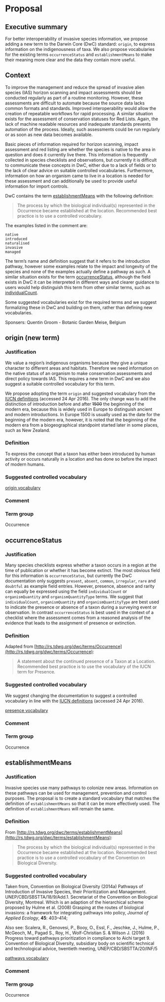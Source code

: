# Proposal

## Executive summary

For better interoperability of invasive species information, we propose adding a new term to the Darwin Core (DwC) standard: `origin`, to express information on the indigenousness of taxa. We also propose vocabularies for the existing terms `occurrenceStatus`  and `establishmentMeans` to make their meaning more clear and the data they contain more useful.

## Context

To improve the management and reduce the spread of invasive alien species (IAS) horizon scanning and impact assessments should be conducted regularly as part of a routine monitoring. However, these assessments are difficult to automate because the source data lacks common formats and standards. Improved interoperability would allow the creation of repeatable workflows for rapid processing. A similar situation exists for the assessment of conservation statuses for Red Lists. Again, the lack of machine readable resources and inadequate standards prevents automation of the process. Ideally, such assessments could be run regularly or as soon as new data becomes available.

Basic pieces of information required for horizon scanning, impact assessment and red listing are whether the species is native to the area in question and does it currently live there. This information is frequently collected in species checklists and observations, but currently it is difficult to communicate these concepts in DwC, either due to a lack of fields or to the lack of clear advice on suitable controlled vocabularies. Furthermore, information on how an organism came to live in a location is needed for these assessment and can additionally be used to provide useful information for import controls.

DwC contains the term [establishmentMeans](http://rs.tdwg.org/dwc/terms/index.htm#establishmentMeans) with the following definition:

> The process by which the biological individual(s) represented in the Occurrence became established at the location. Recommended best practice is to use a controlled vocabulary.

The examples listed in the comment are:

```
native
introduced
naturalised
invasive
managed
```

The term’s name and definition suggest that it refers to the introduction pathway, however some examples relate to the impact and longevity of the species and none of the examples actually define a pathway as such. A similar situation exists for the term [occurrenceStatus](http://rs.tdwg.org/dwc/terms/index.htm#occurrenceStatus), although the field exists in DwC it can be interpreted in different ways and clearer guidance to users would help distinguish this term from other similar terms, such as [individualCount](http://rs.tdwg.org/dwc/terms/index.htm#individualCount).

Some suggested vocabularies exist for the required terms and we suggest formalizing these in DwC and building on them, rather than defining new vocabularies.

Sponsers:
Quentin Groom - Botanic Garden Meise, Belgium

## origin (new term)

### Justification

We value a region’s indigenous organisms because they give a unique character to different areas and habitats. Therefore we need information on the native status of an organism to make conservation assessments and direct policy towards IAS. This requires a new term in DwC and we also suggest a suitable controlled vocabulary for this term.

We propose adopting the term `origin` and suggested vocabulary from the [IUCN definitions](http://www.iucnredlist.org/technical-documents/red-list-training/iucnspatialresources) (accessed 24 Apr 2016). The only change was to add the distinction of introduction before and after ~~1500~~ the beginning of the modern era, because this is widely used in Europe to distinguish ancient and modern introductions. In Europe 1500 is usually used as the date for the beginning of the modern era, however, it is noted that the beginning of the modern era from a biogeographical standpoint started later in some places, such as New Zealand.

### Definition

To express the concept that a taxon has either been introduced by human activity or occurs naturally in a location and has done so before the impact of modern humans.

### Suggested controlled vocabulary

[origin vocabulary](vocabulary/origin.tsv)

### Comment

### Term group

Occurrence
 
## occurrenceStatus

### Justification

Many species checklists express whether a taxon occurs in a region at the time of publication or whether it has become extinct. The most obvious field for this information is `occurrenceStatus`, but currently the DwC documentation only suggests `present`, `absent`, `common`, `irregular`, `rare` and `doubtful` as example field entries. However, presence, absence and rarity can equally be expressed using the field `individualCount` or `organismQuantity` and `organismQuantityType` terms. We suggest that `individualCount`, `organismQuantity` and `organismQuantityType` are best used to indicate the presence or absence of a taxon during a surveying event or observation. In contrast `occurrenceStatus` is best used in the context of a checklist where the assessment comes from a reasoned analysis of the evidence that leads to the assignment of presence or extinction. 

### Definition

Adapted from [http://rs.tdwg.org/dwc/terms/Occurrence](http://rs.tdwg.org/dwc/terms/Occurrence):

> A statement about the continued presence of a Taxon at a Location. Recommended best practice is to use the vocabulary of the IUCN term for Presence.

### Suggested controlled vocabulary

We suggest changing the documentation to suggest a controlled vocabulary in line with the [IUCN definitions](http://www.iucnredlist.org/technical-documents/red-list-training/iucnspatialresources) (accessed 24 Apr 2016).

[presence vocabulary](vocabulary/presence.tsv)

### Comment

### Term group

Occurrence

## establishmentMeans

### Justification

Invasive species use many pathways to colonize new areas. Information on these pathways can be used for management, prevention and control purposes. The proposal is to create a standard vocabulary that matches the definition of `establishmentMeans` so that it can be more effectively used. The definition of `establishmentMeans` will remain the same.

### Definition

From [http://rs.tdwg.org/dwc/terms/establishmentMeans](http://rs.tdwg.org/dwc/terms/establishmentMeans):

> The process by which the biological individual(s) represented in the Occurrence became established at the location. Recommended best practice is to use a controlled vocabulary of the Convention on Biological Diversity.

### Suggested controlled vocabulary

Taken from, Convention on Biological Diversity (2014a) Pathways of Introduction of Invasive Species, their Prioritization and Management. UNEP/CBD/SBSTTA/18/9/Add.1. Secretariat of the Convention on Biological Diversity, Montreal. Which is an adaption of the hierarchical scheme proposed by Hulme et al. (2008) Grasping at the routes of biological invasions: a framework for integrating pathways into policy, *Journal of Applied Ecology*, **45**: 403–414;

Also see: Scalera, R., Genovesi, P., Booy, O., Essl, F., Jeschke, J., Hulme, P., McGeoch, M., Pagad S., Roy, H., Wolf-Christian S. & Wilson J. (2016) Progress toward pathways prioritization in compliance to Aichi target 9. Convention of Biological Diversity, subsidiary body on scientific technical and technological advice, twentieth meeting, UNEP/CBD/SBSTTA/20/INF/5

[pathways vocabulary](vocabulary/pathway.tsv)

### Comment

### Term group

Occurrence
